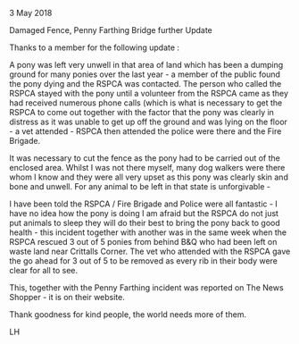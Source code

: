 3 May 2018

Damaged Fence, Penny Farthing Bridge further Update

Thanks to a member for the following update :

A pony was left very unwell in that area of land which has been a dumping ground for many ponies over the last year - a member of the public found the pony dying and the RSPCA was contacted. The person who called the RSPCA stayed with the pony until a volunteer from the RSPCA came as they had received numerous phone calls (which is what is necessary to get the RSPCA to come out together with the factor that the pony was clearly in distress as it was unable to get up off the ground and was lying on the floor - a vet attended - RSPCA then attended the police were there and the Fire Brigade.

It was necessary to cut the fence as the pony had to be carried out of the enclosed area. Whilst I was not there myself, many dog walkers were there whom I know and they were all very upset as this pony was clearly skin and bone and unwell. For any animal to be left in that state is unforgivable -

I have been told the RSPCA / Fire Brigade and Police were all fantastic - I have no idea how the pony is doing I am afraid but the RSPCA do not just put animals to sleep they will do their best to bring the pony back to good health - this incident together with another was in the same week when the RSPCA rescued 3 out of 5 ponies from behind B&Q who had been left on waste land near Crittalls Corner. The vet who attended with the RSPCA gave the go ahead for 3 out of 5 to be removed as every rib in their body were clear for all to see.

This, together with the Penny Farthing incident was reported on The News Shopper - it is on their website.

Thank goodness for kind people, the world needs more of them.

LH
